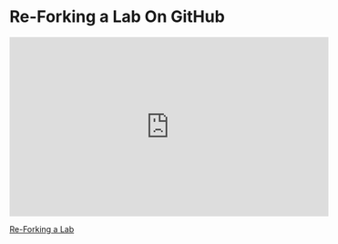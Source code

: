 
# Re-Forking a Lab On GitHub

<iframe width="560" height="315" src="https://www.youtube.com/embed/CsMDUFyyiNI?rel=0&modestbranding=1" frameborder="0" allowfullscreen></iframe><p><a href="https://www.youtube.com/watch?v=CsMDUFyyiNI">Re-Forking a Lab</a></p>